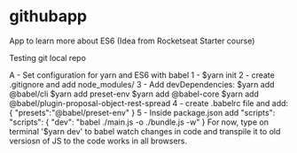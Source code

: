 # githubapp
App to learn more about ES6 (Idea from Rocketseat Starter course)

Testing git local repo

A - Set configuration for yarn and ES6 with babel
  1 - $yarn init
  2 - create .gitignore and add node_modules/
  3 - Add devDependencies:
    $yarn add @babel/cli
    $yarn add preset-env
    $yarn add @babel-core
    $yarn add @babel/plugin-proposal-object-rest-spread
  4 - create .babelrc file and add:
    {
      "presets":"@babel/preset-env"
    }
  5 - Inside package.json add "scripts":
    "scripts": {
      "dev": "babel ./main.js -o ./bundle.js -w"
    }
  For now, type on terminal '$yarn dev' to babel watch changes in code and transpile it to old versiosn
  of JS to the code works in all browsers. 
  
